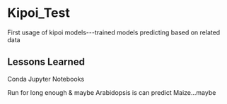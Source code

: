 # Kipoi_Test

First usage of kipoi models---trained models predicting based on related data

## Lessons Learned
  Conda Jupyter Notebooks
  
  Run for long enough & maybe Arabidopsis is can predict Maize...maybe
  
